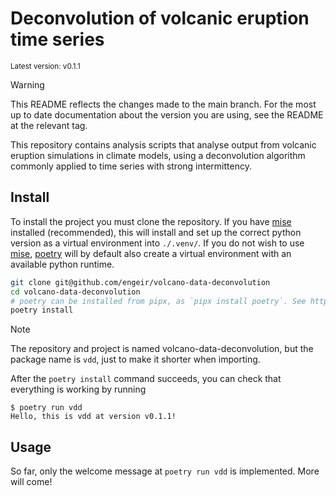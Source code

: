# Deconvolution of volcanic eruption time series

<sup>Latest version: v0.1.1</sup> <!-- x-release-please-version -->

> [!WARNING]
>
> This README reflects the changes made to the main branch. For the most up to date
> documentation about the version you are using, see the README at the relevant tag.

This repository contains analysis scripts that analyse output from volcanic eruption
simulations in climate models, using a deconvolution algorithm commonly applied to time
series with strong intermittency.

## Install

To install the project you must clone the repository. If you have [mise] installed
(recommended), this will install and set up the correct python version as a virtual
environment into `./.venv/`. If you do not wish to use [mise], [poetry] will by default
also create a virtual environment with an available python runtime.

```bash
git clone git@github.com/engeir/volcano-data-deconvolution
cd volcano-data-deconvolution
# poetry can be installed from pipx, as `pipx install poetry`. See https://python-poetry.org/docs/#installation
poetry install
```

> [!NOTE]
>
> The repository and project is named volcano-data-deconvolution, but the package name
> is `vdd`, just to make it shorter when importing.

After the `poetry install` command succeeds, you can check that everything is working by
running

<!-- x-release-please-start-version -->

```console
$ poetry run vdd
Hello, this is vdd at version v0.1.1!
```

<!-- x-release-please-end -->

## Usage

So far, only the welcome message at `poetry run vdd` is implemented. More will come!

[poetry]: https://python-poetry.org
[mise]: https://mise.jdx.dev/
